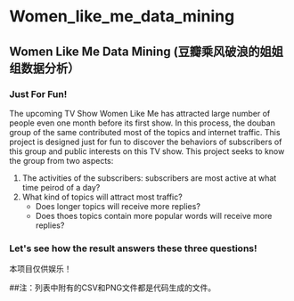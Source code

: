 # Women_like_me_data_mining
## Women Like Me Data Mining (豆瓣乘风破浪的姐姐组数据分析）

### Just For Fun!
The upcoming TV Show Women Like Me has attracted large number of people even one month before its first show. In this process, the douban group of the same contributed most of the topics and internet traffic. This project is designed just for fun to discover the behaviors of subscribers of this group and public interests on this TV show.
This project seeks to know the group from two aspects:

1. The activities of the subscribers: subscribers are most active at what time peirod of a day?
2. What kind of topics will attract most traffic?
   - Does longer topics will receive more replies?
   - Does thoes topics contain more popular words will receive more replies?

### Let's see how the result answers these three questions!

本项目仅供娱乐！

##注：列表中附有的CSV和PNG文件都是代码生成的文件。
